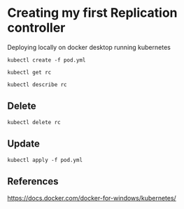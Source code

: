 # Creating my first Replication controller

Deploying locally on docker desktop running kubernetes

`kubectl create -f pod.yml`

`kubectl get rc`

`kubectl describe rc`

## Delete

`kubectl delete rc`

## Update

`kubectl apply -f pod.yml`

## References

<https://docs.docker.com/docker-for-windows/kubernetes/>
